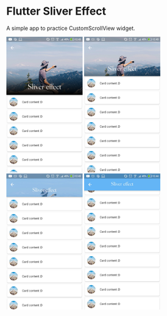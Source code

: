# Flutter Sliver Effect
A simple app to practice CustomScrollView widget.

<img src="static/1.jpg" width="200"> <img src="static/2.jpg" width="200"> <img src="static/3.jpg" width="200"> <img src="static/4.jpg" width="200">